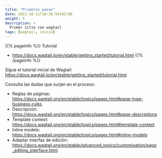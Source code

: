 ```yaml
---
title: "Primeros pasos"
date: 2021-10-21T10:36:54+02:00
weight: 5
description: >
  Primer sitio con wagtail
tags: [wagtail, inicio]
---
```


{{% pageinfo %}}
Tutorial
* https://docs.wagtail.io/en/stable/getting_started/tutorial.html
{{% /pageinfo %}}


Sigue el tutorial inicial de Wagtail: https://docs.wagtail.io/en/stable/getting_started/tutorial.html

Consulta las dudas que surjan en el proceso: 

* Reglas de páginas: https://docs.wagtail.org/en/stable/topics/pages.html#page-type-business-rules
* Descripción: https://docs.wagtail.org/en/stable/topics/pages.html#page-descriptions
* Template context: https://docs.wagtail.org/en/stable/topics/pages.html#template-context
* Inline models: https://docs.wagtail.org/en/stable/topics/pages.html#inline-models
* Adaptar interfaz de edición: https://docs.wagtail.org/en/stable/advanced_topics/customisation/page_editing_interface.html